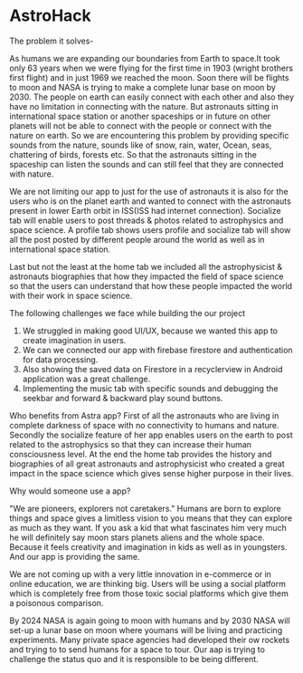 # AstroHack
The problem it solves-

As humans we are expanding our boundaries from Earth to space.It took only 63 years when we were flying for the first time in 1903  (wright brothers first flight) and in just 1969 we reached the moon.  Soon there will be flights to moon and NASA is trying to make a complete lunar base on moon by 2030. 
The people on earth can easily connect with each other and also they have no limitation in connecting with the nature. But astronauts sitting in international space station or another spaceships or in future on other planets will not be able to connect with the people or connect with the nature on earth. 
So we are encountering this problem by providing specific sounds from the nature, sounds like of snow, rain, water, Ocean, seas, chattering of birds, forests etc. 
So that the astronauts sitting in the spaceship can listen the sounds and can still feel that they are connected with nature.

We are not limiting our app to just for the use of astronauts it is also for the users who is on the planet earth and wanted to connect with the astronauts present in lower Earth orbit in ISS(ISS had internet connection). Socialize tab will enable users to post threads & photos related to astrophysics and space science.  A profile tab shows users profile and socialize tab will show all the post posted by different people around the world as well as in international space station.

Last but not the least at the home tab we included all the astrophysicist & astronauts biographies that how they impacted the field of space science so that the users can understand that how these people impacted the world with their work in space science.



The following challenges we face while building the our project

1. We struggled in making good UI/UX, because we wanted this app to create imagination in users.
2. We can we connected our app with firebase firestore and authentication for data processing. 
3. Also showing the saved data on Firestore in a recyclerview in Android application was a great challenge.
4. Implementing the music tab with specific sounds and debugging the seekbar and forward & backward play sound buttons.



Who benefits from Astra app?
First of all the astronauts who are living in complete darkness of space with no connectivity to humans and nature.
Secondly the socialize feature of her app enables users on the earth to post related to the astrophysics so that they can increase their human consciousness level. 
At the end the home tab provides the history and biographies of all great astronauts and astrophysicist who created a great impact in the space science which  gives sense higher purpose in their lives.

Why would someone use a app?

"We are pioneers, explorers not caretakers."
Humans are born to explore things and space gives a limitless vision to you means that they can explore as much as they want. If you ask a kid that what fascinates him very much he will definitely say moon stars planets aliens and the whole space. Because it feels creativity and imagination in kids as well as in youngsters. And our app is providing the same.






We are not coming up with a very little innovation in e-commerce or in online education, we are thinking big. Users will be using a social platform which is completely free from those toxic social platforms which give them a poisonous comparison. 

By 2024 NASA is again going to moon with humans and by 2030 NASA will set-up a lunar base on moon where youmans will be living and practicing experiments. Many private space agencies had developed their ow rockets and trying to to send humans for a space to tour. Our aap is trying to challenge the status quo and it is responsible to be being different.

